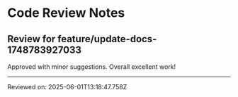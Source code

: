 # Code Review Notes

## Review for feature/update-docs-1748783927033

Approved with minor suggestions. Overall excellent work!

---
Reviewed on: 2025-06-01T13:18:47.758Z